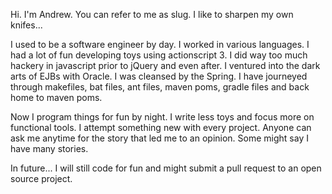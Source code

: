Hi. I'm Andrew. You can refer to me as slug. I like to sharpen my own knifes...

I used to be a software engineer by day. I worked in various languages. I had a lot of fun developing toys using actionscript 3. I did way too much hackery in javascript prior to jQuery and even after. I ventured into the dark arts of EJBs with Oracle. I was cleansed by the Spring. I have journeyed through makefiles, bat files, ant files, maven poms, gradle files and back home to maven poms.

Now I program things for fun by night. I write less toys and focus more on functional tools. I attempt something new with every project. Anyone can ask me anytime for the story that led me to an opinion. Some might say I have many stories. 

In future... I will still code for fun and might submit a pull request to an open source project.

<!--
**avanderw/avanderw** is a ✨ _special_ ✨ repository because its `README.md` (this file) appears on your GitHub profile.

Here are some ideas to get you started:

- 🔭 I’m currently working on ...
- 🌱 I’m currently learning ...
- 👯 I’m looking to collaborate on ...
- 🤔 I’m looking for help with ...
- 💬 Ask me about ...
- 📫 How to reach me: ...
- 😄 Pronouns: ...
- ⚡ Fun fact: ...
-->
